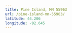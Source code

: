 ```yaml
---
title: Pine Island, MN 55963
url: /pine-island-mn-55963/
latitude: 44.206
longitude: -92.645
---
```

